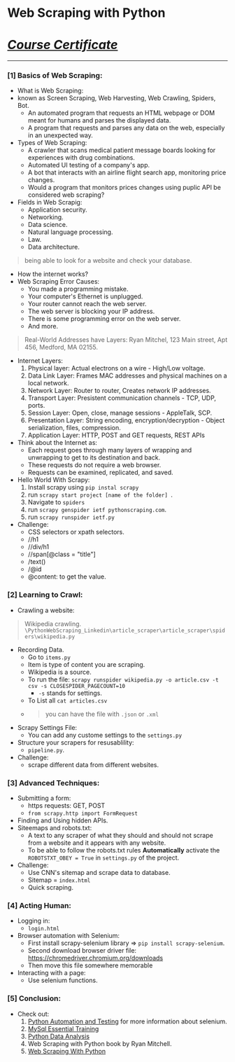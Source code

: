 # Web Scraping with Python
# [*Course Certificate*](https://www.linkedin.com/learning/certificates/4a8188238fb768e3bd903b9aed275e602a05556b8c945d26b8bcccc34d724d31)
 ---
 
### [1] Basics of Web Scraping:
- What is Web Scraping: 
- known as Screen Scraping, Web Harvesting, Web Crawling, Spiders, Bot. 
    - An automated program that requests an HTML webpage or DOM meant for humans and parses the displayed data. 
    - A program that requests and parses any data on the web, especially in an unexpected way. 
- Types of Web Scraping:
    - A crawler that scans medical patient message boards looking for experiences with drug combinations.
    - Automated UI testing of a company's app. 
    - A bot that interacts with an airline flight search app, monitoring price changes.
    - Would a program that monitors prices changes using puplic API be considered web scraping? 
- Fields in Web Scrapig: 
    - Application security.
    - Networking.
    - Data science.
    - Natural language processing.
    - Law.
    - Data architecture.
> being able to look for a website and check your database.
- How the internet works?
- Web Scraping Error Causes: 
    - You made a programming mistake.
    - Your computer's Ethernet is unplugged.
    - Your router cannot reach the web server.
    - The web server is blocking your IP address.
    - There is some programming error on the web server.
    - And more.
> Real-World Addresses have Layers: Ryan Mitchel, 123 Main street, Apt 456, Medford, MA 02155. 
- Internet Layers: 
    1. Physical layer: Actual electrons on a wire - High/Low voltage.
    2. Data Link Layer: Frames MAC addresses and physical machines on a local network.
    3. Network Layer: Router to router, Creates network IP addresses.
    4. Transport Layer: Presistent communication channels - TCP, UDP, ports.
    5. Session Layer: Open, close, manage sessions - AppleTalk, SCP.
    6. Presentation Layer: String encoding, encryption/decryption - Object serialization, files, compression.
    7. Application Layer: HTTP, POST and GET requests, REST APIs
- Think about the Internet as: 
    - Each request goes through many layers of wrapping and unwrapping to get to its destination and back.
    - These requests do not require a web browser.
    - Requests can be examined, replicated, and saved.
- Hello World With Scrapy: 
    1. Install scrapy using `pip instal scrapy`
    2. run `scrapy start project [name of the folder] `. 
    3. Navigate to `spiders`
    4. run `scrapy genspider ietf pythonscraping.com`.
    5. run `scrapy runspider ietf.py`
- Challenge:
    - CSS selectors or xpath selectors.
    - //h1
    - //div/h1
    - //span[@class = "title"]
    - /text()
    - /@id
    - @content: to get the value.
### [2] Learning to Crawl:
- Crawling a website: 
> Wikipedia crawling. 
`\PythonWebScraping_Linkedin\article_scraper\article_scraper\spiders\wikipedia.py`
- Recording Data. 
    - Go to `items.py`
    - Item is type of content you are scraping.
    - Wikipedia is a source. 
    - To run the file: `scrapy runspider wikipedia.py -o article.csv -t csv -s CLOSESPIDER_PAGECOUNT=10`
        - `-s` stands for settings. 
    - To List all `cat articles.csv`
    - > you can have the file with `.json` or `.xml`
- Scrapy Settings File: 
    - You can add any custome settings to the `settings.py`
- Structure your scrapers for resusablility: 
    - `pipeline.py`.
- Challenge: 
    - scrape different data from different websites. 

### [3] Advanced Techniques:
- Submitting a form: 
    - https requests: GET, POST
    - `from scrapy.http import FormRequest`
- Finding and Using hidden APIs. 
- Siteemaps and robots.txt:
    - A text to any scraper of what they should and should not scrape from a website and it appears with any website.
    - To be able to follow the robots.txt rules **Automatically** activate the `ROBOTSTXT_OBEY = True` in `settings.py` of the project. 
- Challenge: 
    - Use CNN's sitemap and scrape data to database. 
    - Sitemap = `index.html`
    - Quick scraping. 
### [4] Acting Human:
- Logging in: 
    - `login.html`
- Browser automation with Selenium: 
    - First install scrapy-selenium library => `pip install scrapy-selenium`.
    - Second download browser driver file: https://chromedriver.chromium.org/downloads 
    - Then move this file somewhere memorable
- Interacting with a page: 
    - Use selenium functions. 
### [5] Conclusion:
- Check out: 
    1. [Python Automation and Testing](https://www.linkedin.com/learning/python-automation-and-testing) for more information about selenium. 
    2. [MySql Essential Training](https://www.linkedin.com/learning/mysql-essential-training-2)
    3. [Python Data Analysis](https://www.linkedin.com/learning/python-data-analysis-2)
    4. Web Scraping with Python book by Ryan Mitchell. 
    4. [Web Scraping With Python](https://www.linkedin.com/learning/web-scraping-with-python)